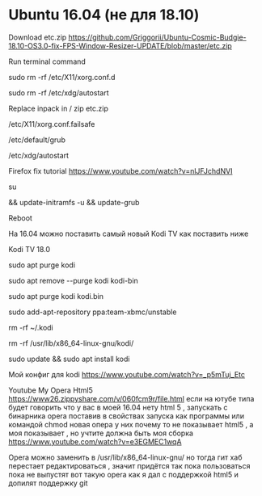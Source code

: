 # Ubuntu 16.04 (не для 18.10)

Download etc.zip https://github.com/Griggorii/Ubuntu-Cosmic-Budgie-18.10-OS3.0-fix-FPS-Window-Resizer-UPDATE/blob/master/etc.zip

Run terminal command

sudo rm -rf /etc/X11/xorg.conf.d

sudo rm -rf /etc/xdg/autostart

Replace inpack in / zip etc.zip  

/etc/X11/xorg.conf.failsafe

/etc/default/grub

/etc/xdg/autostart

Firefox fix tutorial https://www.youtube.com/watch?v=nlJFJchdNVI

su

&& update-initramfs -u && update-grub

Reboot

На 16.04 можно поставить самый новый Kodi TV как поставить ниже

Kodi TV 18.0 

sudo apt purge kodi

sudo apt remove --purge kodi kodi-bin

sudo apt purge kodi kodi.bin

sudo add-apt-repository ppa:team-xbmc/unstable

rm -rf ~/.kodi

rm -rf /usr/lib/x86_64-linux-gnu/kodi/

sudo update && sudo apt install kodi

Мой конфиг для kodi https://www.youtube.com/watch?v=_p5mTuj_Etc 

Youtube My Opera Html5 https://www26.zippyshare.com/v/060fcm9r/file.html если на ютубе типа будет говорить что у вас в моей 16.04 нету html 5 , запускать с бинарника opera поставив в свойствах запуска как программы или командой chmod новая опера у них почему то не показывает html5 , а моя показывает , но учтите должна быть моя сборка https://www.youtube.com/watch?v=e3EGMEC1wqA

Opera можно заменить в /usr/lib/x86_64-linux-gnu/ но тогда гит хаб перестает редактироваться , значит придётся так пока пользоваться пока не выпустят вот такую opera как я дал с поддержкой html5 и допилят поддержку git

